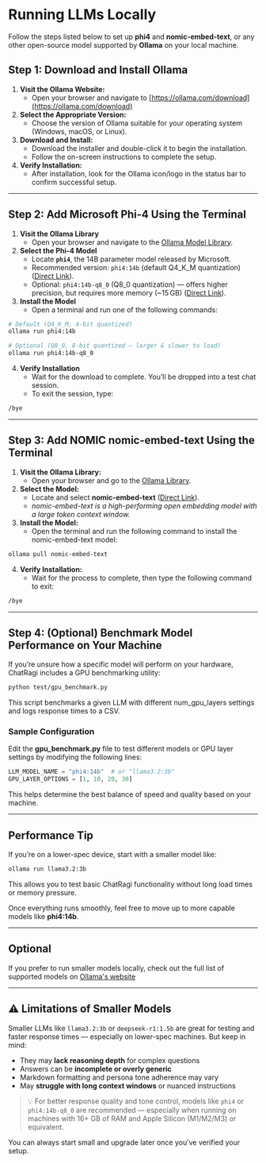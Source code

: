 # Running LLMs Locally

Follow the steps listed below to set up **phi4** and **nomic-embed-text**, or any other open-source model supported by **Ollama** on your local machine.

## Step 1: Download and Install Ollama

1. **Visit the Ollama Website:**
	-  Open your browser and navigate to [https://ollama.com/download](https://ollama.com/download)
2. **Select the Appropriate Version:**
	- Choose the version of Ollama suitable for your operating system (Windows, macOS, or Linux).
3. **Download and Install:**
	- Download the installer and double-click it to begin the installation.
	- Follow the on-screen instructions to complete the setup.
4. **Verify Installation:**
	- After installation, look for the Ollama icon/logo in the status bar to confirm successful setup.

---

## Step 2: Add Microsoft Phi-4 Using the Terminal

1. **Visit the Ollama Library**
	- Open your browser and navigate to the [Ollama Model Library](https://ollama.com/library).
2. **Select the Phi-4 Model**
	- Locate **`phi4`**, the 14B parameter model released by Microsoft.
	- Recommended version: `phi4:14b` (default Q4_K_M quantization) ([Direct Link](https://ollama.com/library/phi4)).
	- Optional: `phi4:14b-q8_0` (Q8_0 quantization) — offers higher precision, but requires more memory (~15 GB) ([Direct Link](https://ollama.com/library/phi4:14b-q8_0)).
3. **Install the Model**
	- Open a terminal and run one of the following commands:
```bash
# Default (Q4_K_M, 4-bit quantized)
ollama run phi4:14b

# Optional (Q8_0, 8-bit quantized — larger & slower to load)
ollama run phi4:14b-q8_0
```
4. **Verify Installation**
	- Wait for the download to complete. You’ll be dropped into a test chat session.
	- To exit the session, type:
```bash
/bye
```

---

## Step 3: Add NOMIC nomic-embed-text Using the Terminal

1. **Visit the Ollama Library:**
	- Open your browser and go to the [Ollama Library](https://ollama.com/library).
2. **Select the Model:**
	- Locate and select **nomic-embed-text** ([Direct Link](https://ollama.com/library/nomic-embed-text)). 
	- _nomic-embed-text is a high-performing open embedding model with a large token context window._
3. **Install the Model:**
	- Open the terminal and run the following command to install the nomic-embed-text model:
```bash
ollama pull nomic-embed-text
```
4. **Verify Installation:**
	- Wait for the process to complete, then type the following command to exit:
```bash
/bye
```
---

## Step 4: (Optional) Benchmark Model Performance on Your Machine

If you’re unsure how a specific model will perform on your hardware, ChatRagi includes a GPU benchmarking utility:
```bash
python test/gpu_benchmark.py
```

This script benchmarks a given LLM with different num_gpu_layers settings and logs response times to a CSV.

### Sample Configuration

Edit the **gpu_benchmark.py** file to test different models or GPU layer settings by modifying the following lines:
```python
LLM_MODEL_NAME = "phi4:14b"  # or "llama3.2:3b"
GPU_LAYER_OPTIONS = [1, 10, 20, 30]
```

This helps determine the best balance of speed and quality based on your machine.

---

## Performance Tip

If you’re on a lower-spec device, start with a smaller model like:
```bash
ollama run llama3.2:3b
```

This allows you to test basic ChatRagi functionality without long load times or memory pressure.

Once everything runs smoothly, feel free to move up to more capable models like **phi4:14b**.

---

## Optional  

If you prefer to run smaller models locally, check out the full list of supported models on [Ollama's website](https://ollama.com/search)

---

## ⚠️ Limitations of Smaller Models

Smaller LLMs like `llama3.2:3b` or `deepseek-r1:1.5b` are great for testing and faster response times — especially on lower-spec machines. But keep in mind:

- They may **lack reasoning depth** for complex questions
- Answers can be **incomplete or overly generic**
- Markdown formatting and persona tone adherence may vary
- May **struggle with long context windows** or nuanced instructions

> 💡 For better response quality and tone control, models like `phi4` or `phi4:14b-q8_0` are recommended — especially when running on machines with 16+ GB of RAM and Apple Silicon (M1/M2/M3) or equivalent.

You can always start small and upgrade later once you’ve verified your setup.